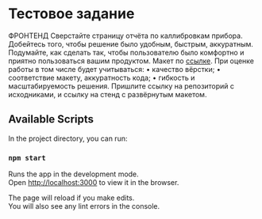 # Тестовое задание
ФРОНТЕНД
Сверстайте страницу отчёта по каллибровкам прибора.
Добейтесь того, чтобы решение было удобным, быстрым, аккуратным. Подумайте, как сделать так, чтобы
пользователю было комфортно и приятно пользоваться вашим продуктом.
Макет по [ссылке](https://www.figma.com/file/5osJCJ22A5cSOOyajnNl2l/%D0%A2%D0%B5%D1%81%D1%82%D0%BE%D0%B2%D0%BE%D0%B5-%D0%B7%D0%B0%D0%B4%D0%B0%D0%BD%D0%B8%D0%B5-%D1%81%D1%82%D0%B0%D0%B6%D1%91%D1%80%D1%83%2C-2020?node-id=0%3A1).
При оценке работы в том числе будет учитываться:
• качество вёрстки;
• соответствие макету, аккуратность кода;
• гибкость и масштабируемость решения.
Пришлите ссылку на репозиторий с исходниками, и ссылку на стенд с развёрнутым макетом.

## Available Scripts

In the project directory, you can run:

### `npm start`

Runs the app in the development mode.\
Open [http://localhost:3000](http://localhost:3000) to view it in the browser.

The page will reload if you make edits.\
You will also see any lint errors in the console.
